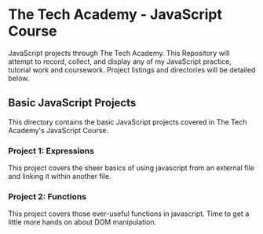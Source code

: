 # The Tech Academy - JavaScript Course
JavaScript projects through The Tech Academy. This Repository will attempt to record, collect, and display any of my JavaScript practice, tutorial work and coursework. 
Project listings and directories will be detailed below.

## Basic JavaScript Projects
This directory contains the basic JavaScript projects covered in The Tech Academy's JavaScript Course. 

### Project 1: Expressions
This project covers the sheer basics of using javascript from an external file and linking it within another file. 
### Project 2: Functions
This project covers those ever-useful functions in javascript. Time to get a little more hands on about DOM manipulation.